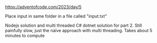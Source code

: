 <https://adventofcode.com/2023/day/5>

Place input in same folder in a file called "input.txt"

Nodejs solution and multi threaded C# dotnet solution for part 2.
Still painfully slow, just the naïve approach with multi threading. Takes about 5 minutes to compute
